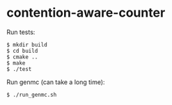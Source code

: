 # contention-aware-counter

Run tests:

    $ mkdir build
    $ cd build
    $ cmake ..
    $ make
    $ ./test

Run genmc (can take a long time):

    $ ./run_genmc.sh
